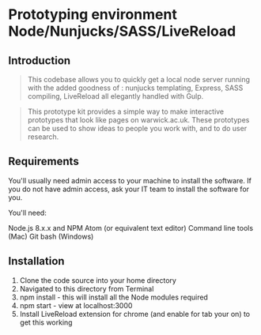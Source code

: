 
# Prototyping environment Node/Nunjucks/SASS/LiveReload

## Introduction

> This codebase allows you to quickly get a local node server running with the added goodness of : nunjucks templating, Express, SASS compiling, LiveReload all elegantly handled with Gulp.

> This prototype kit provides a simple way to make interactive prototypes that look like pages on warwick.ac.uk. These prototypes can be used to show ideas to people you work with, and to do user research.

## Requirements


You'll usually need admin access to your machine to install the software. If you do not have admin access, ask your IT team to install the software for you.


You'll need:

Node.js 8.x.x and NPM
Atom (or equivalent text editor)
Command line tools (Mac)
Git bash (Windows)


## Installation

1. Clone the code source into your home directory
2. Navigated to this directory from Terminal
3. npm install - this will install all the Node modules required
4. npm start - view at localhost:3000
5. Install LiveReload extension for chrome (and enable for tab your on) to get this working
